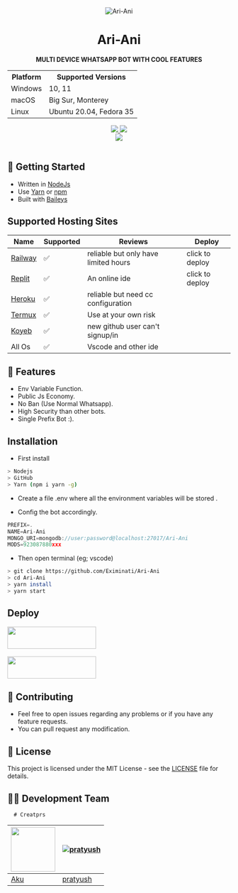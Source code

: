 

<div align="center">
    <img src="https://i.pinimg.com/564x/a1/83/38/a183388b010c4a47c828ecc20d27b79c.jpg" alt="Ari-Ani" />
</div>

<h1 align="center">Ari-Ani</h1>

<p align="center">
    <strong>MULTI DEVICE WHATSAPP BOT WITH COOL FEATURES</strong>
</p>

<table align="center">
    <tr>
        <th>Platform</th>
        <th>Supported Versions</th>
    </tr>
    <tr>
        <td>Windows</td>
        <td>10, 11</td>
    </tr>
    <tr>
        <td>macOS</td>
        <td>Big Sur, Monterey</td>
    </tr>
    <tr>
        <td>Linux</td>
        <td>Ubuntu 20.04, Fedora 35</td>
    </tr>
</table>

<p align="center">
  <a href="https://github.com/Eximinati/Ari-Ani/fork">
    <img src="https://img.shields.io/github/forks/Eximinati/Ari-Ani?label=Fork&style=social">
    
    
  <a href="https://github.com/Eximinati/Ari-Ani/stargazers">
    <img src="https://img.shields.io/github/stars/Eximinati/Ari-Ani?style=social">
  </a>

<br>

<a href="https://github.com/Eximinati/Ari-Ani">
    <img src="https://visitor-badge.glitch.me/badge?page_id=https://github.com/Eximinati/Ari-Ani.visitor-badge&left_text=Total%20People%20Visited">
  </a>
  <br><br>

## 🚀 Getting Started

- Written in [NodeJs](https://nodejs.org/)
- Use [Yarn](https://yarnpkg.com) or [npm](npmjs.com)
- Built with [Baileys](https://github.com/adiwajshing/Baileys)

## Supported Hosting Sites

| Name | Supported | Reviews | Deploy |
| -------- | -------- | -------- | -------- |
| <a href="https://railway.app/new/template/cusVAZ?referralCode=iTIHSx" target="_blank">Railway</a> | ✅ | reliable but only have limited hours | click to deploy |
| <a href="https://replit.com/new/github/Eximinati/Ari-Ani" target="_blank">Replit</a> | ✅ | An online ide | click to deploy |
| <a href="https://heroku.com" target="_blank">Heroku</a> | ✅ | reliable but need cc configuration |
| <a href="https://termux.com" target="_blank">Termux</a> | ✅ | Use at your own risk |
| <a href="https://www.koyeb.com" target="_blank">Koyeb</a> | ✅ | new github user can't signup/in |
| All Os | ✅ | Vscode and other ide |

## 🎯 Features

- Env Variable Function.
- Public Js Economy.
- No Ban (Use Normal Whatsapp).
- High Security than other bots.
- Single Prefix Bot :).

## Installation


- First install
```bash
> Nodejs
> GitHub 
> Yarn (npm i yarn -g)
```
- Create a file .env where all the environment variables will be stored .

- Config the bot accordingly.

```js
PREFIX=.
NAME=Ari-Ani
MONGO_URI=mongodb://user:password@localhost:27017/Ari-Ani
MODS=923087880xxx
```
- Then open terminal (eg; vscode)

```bash
> git clone https://github.com/Eximinati/Ari-Ani
> cd Ari-Ani
> yarn install  
> yarn start
```

## Deploy

<a href="https://railway.app/new/template/cusVAZ?referralCode=iTIHSx"><img src="https://railway.app/button.svg" width="200" height="50"></a>
      <br><br>
<a href="https://repl.it/github/Eximinati/Ari-Ani"><img src="https://i.ibb.co/zrB5kMh/deploy-on-repl.jpg" width="200" height="50"></a>
      
## 🤝 Contributing

+ Feel free to open issues regarding any problems or if you have any feature requests.
+ You can pull request any modification.

## 📜 License

This project is licensed under the MIT License - see the [LICENSE](LICENSE) file for details.

## 🧑‍💻 Development Team

      # Creatprs

| <a href="https://github.com/Eximinati"><img src="https://github.com/Eximinati.png?size=100" width="100" height="100"></a> | [![pratyush](https://github.com/pratyush4932.png?size=100)](https://github.com/RaySenpai69) |
| ------------------------------------------------------------------------------------------------------------------------- | -------------------------------------------------------------------------------------------- |
| [Aku](https://github.com/Eximinati)                                                                                       | [pratyush](https://github.com/pratyush4932)                                                 |


